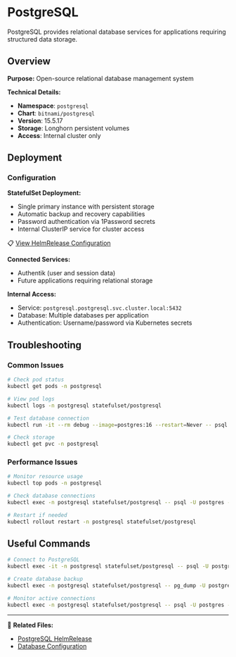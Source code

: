 # PostgreSQL

PostgreSQL provides relational database services for applications requiring structured data storage.

## Overview

**Purpose:** Open-source relational database management system

**Technical Details:**

- **Namespace**: `postgresql`
- **Chart**: `bitnami/postgresql`
- **Version**: 15.5.17
- **Storage**: Longhorn persistent volumes
- **Access**: Internal cluster only

## Deployment

### Configuration

**StatefulSet Deployment:**

- Single primary instance with persistent storage
- Automatic backup and recovery capabilities
- Password authentication via 1Password secrets
- Internal ClusterIP service for cluster access

📋 [View HelmRelease Configuration](https://github.com/kylejschultz/kjho.me/blob/main/k8s/core/database/postgresql/helmrelease.yaml)

**Connected Services:**

- Authentik (user and session data)
- Future applications requiring relational storage

**Internal Access:**

- Service: `postgresql.postgresql.svc.cluster.local:5432`
- Database: Multiple databases per application
- Authentication: Username/password via Kubernetes secrets

## Troubleshooting

### Common Issues

```bash
# Check pod status
kubectl get pods -n postgresql

# View pod logs
kubectl logs -n postgresql statefulset/postgresql

# Test database connection
kubectl run -it --rm debug --image=postgres:16 --restart=Never -- psql -h postgresql.postgresql.svc.cluster.local -U postgres

# Check storage
kubectl get pvc -n postgresql
```

### Performance Issues

```bash
# Monitor resource usage
kubectl top pods -n postgresql

# Check database connections
kubectl exec -n postgresql statefulset/postgresql -- psql -U postgres -c "SELECT count(*) FROM pg_stat_activity;"

# Restart if needed
kubectl rollout restart -n postgresql statefulset/postgresql
```

## Useful Commands

```bash
# Connect to PostgreSQL
kubectl exec -it -n postgresql statefulset/postgresql -- psql -U postgres

# Create database backup
kubectl exec -n postgresql statefulset/postgresql -- pg_dump -U postgres database_name > backup.sql

# Monitor active connections
kubectl exec -n postgresql statefulset/postgresql -- psql -U postgres -c "SELECT * FROM pg_stat_activity;"
```

---

📁 **Related Files:**

- [PostgreSQL HelmRelease](https://github.com/kylejschultz/kjho.me/blob/main/k8s/core/database/postgresql/helmrelease.yaml)
- [Database Configuration](https://github.com/kylejschultz/kjho.me/blob/main/k8s/core/database/postgresql/postgresql-onepassword-item.yaml)
